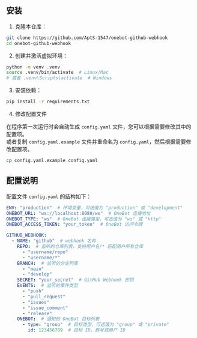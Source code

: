 
## 安装

1. 克隆本仓库：

```bash
git clone https://github.com/AptS-1547/onebot-github-webhook
cd onebot-github-webhook
```

2. 创建并激活虚拟环境：

```bash
python -m venv .venv
source .venv/bin/activate  # Linux/Mac
# 或者 .venv\Scripts\activate  # Windows
```

3. 安装依赖：

```bash
pip install -r requirements.txt
```

4. 修改配置文件

在程序第一次运行时会自动生成 `config.yaml` 文件，您可以根据需要修改其中的配置项。  
或者复制 `config.yaml.example` 文件并重命名为 `config.yaml`，然后根据需要修改配置项。

```bash
cp config.yaml.example config.yaml
```

## 配置说明

配置文件 `config.yaml` 的结构如下：

```yaml
ENV: "production"  # 环境变量，可选值为 "production" 或 "development"
ONEBOT_URL: "ws://localhost:8080/ws"  # OneBot 连接地址
ONEBOT_TYPE: "ws"  # OneBot 连接类型，可选值为 "ws" 或 "http"
ONEBOT_ACCESS_TOKEN: "your_token"  # OneBot 访问令牌

GITHUB_WEBHOOK:
  - NAME: "github"  # webhook 名称
    REPO:  # 监听的仓库列表，支持用户名/* 匹配用户所有仓库
      - "username/repo"
      - "username/*"
    BRANCH:  # 监听的分支列表
      - "main"
      - "develop"
    SECRET: "your_secret"  # GitHub Webhook 密钥
    EVENTS:  # 监听的事件类型
      - "push"
      - "pull_request"
      - "issues"
      - "issue_comment"
      - "release"
    ONEBOT:  # 通知的 OneBot 目标列表
      - type: "group"  # 目标类型，可选值为 "group" 或 "private"
        id: 123456789  # 目标 ID，群号或用户 ID
```

